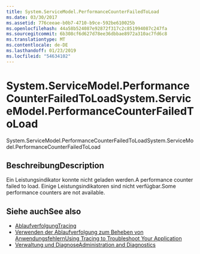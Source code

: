 ```yaml
---
title: System.ServiceModel.PerformanceCounterFailedToLoad
ms.date: 03/30/2017
ms.assetid: 776ceeae-b0b7-4710-b9ce-592be610025b
ms.openlocfilehash: 44a58b524087e92872f317c2c851994087c247fa
ms.sourcegitcommit: 6b308cf6d627d78ee36dbbae8972a310ac7fd6c8
ms.translationtype: MT
ms.contentlocale: de-DE
ms.lasthandoff: 01/23/2019
ms.locfileid: "54634102"
---
```

# <a name="systemservicemodelperformancecounterfailedtoload"></a><span data-ttu-id="f8f8d-102">System.ServiceModel.PerformanceCounterFailedToLoad</span><span class="sxs-lookup"><span data-stu-id="f8f8d-102">System.ServiceModel.PerformanceCounterFailedToLoad</span></span>
<span data-ttu-id="f8f8d-103">System.ServiceModel.PerformanceCounterFailedToLoad</span><span class="sxs-lookup"><span data-stu-id="f8f8d-103">System.ServiceModel.PerformanceCounterFailedToLoad</span></span>  
  
## <a name="description"></a><span data-ttu-id="f8f8d-104">Beschreibung</span><span class="sxs-lookup"><span data-stu-id="f8f8d-104">Description</span></span>  
 <span data-ttu-id="f8f8d-105">Ein Leistungsindikator konnte nicht geladen werden.</span><span class="sxs-lookup"><span data-stu-id="f8f8d-105">A performance counter failed to load.</span></span> <span data-ttu-id="f8f8d-106">Einige Leistungsindikatoren sind nicht verfügbar.</span><span class="sxs-lookup"><span data-stu-id="f8f8d-106">Some performance counters are not available.</span></span>  
  
## <a name="see-also"></a><span data-ttu-id="f8f8d-107">Siehe auch</span><span class="sxs-lookup"><span data-stu-id="f8f8d-107">See also</span></span>
- [<span data-ttu-id="f8f8d-108">Ablaufverfolgung</span><span class="sxs-lookup"><span data-stu-id="f8f8d-108">Tracing</span></span>](../../../../../docs/framework/wcf/diagnostics/tracing/index.md)
- [<span data-ttu-id="f8f8d-109">Verwenden der Ablaufverfolgung zum Beheben von Anwendungsfehlern</span><span class="sxs-lookup"><span data-stu-id="f8f8d-109">Using Tracing to Troubleshoot Your Application</span></span>](../../../../../docs/framework/wcf/diagnostics/tracing/using-tracing-to-troubleshoot-your-application.md)
- [<span data-ttu-id="f8f8d-110">Verwaltung und Diagnose</span><span class="sxs-lookup"><span data-stu-id="f8f8d-110">Administration and Diagnostics</span></span>](../../../../../docs/framework/wcf/diagnostics/index.md)
